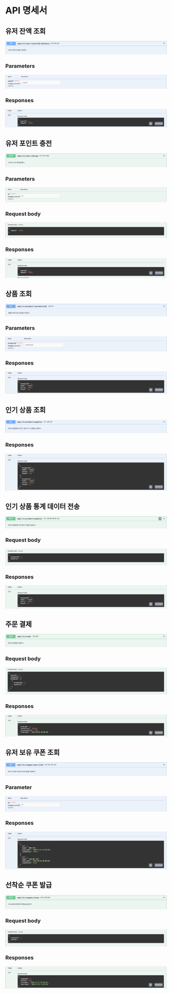 # API 명세서

## 유저 잔액 조회

![](../img.api/balance/user_balance_01.png)

### Parameters

![](../img.api/balance/user_balance_02.png)

### Responses

![](../img.api/balance/user_balance_03.png)


## 유저 포인트 충전

![](../img.api/balance/user_charge_01.png)

### Parameters

![](../img.api/balance/user_charge_02.png)

### Request body

![](../img.api/balance/user_charge_03.png)

### Responses

![](../img.api/balance/user_charge_04.png)


## 상품 조회

![](../img.api/product/product_01.png)

### Parameters

![](../img.api/product/product_02.png)

### Responses

![](../img.api/product/product_03.png)


## 인기 상품 조회

![](../img.api/product/get_popular_01.png)

### Responses

![](../img.api/product/get_popular_02.png)


## 인기 상품 통계 데이터 전송

![](../img.api/product/set_popular_01.png)

### Request body

![](../img.api/product/set_popular_02.png)

### Responses

![](../img.api/product/set_popular_03.png)


## 주문 결제

![](../img.api/order/order_01.png)

### Request body

![](../img.api/order/order_02.png)

### Responses

![](../img.api/order/order_03.png)


## 유저 보유 쿠폰 조회

![](../img.api/coupon/coupon_user_01.png)

### Parameter

![](../img.api/coupon/coupon_user_02.png)

### Responses

![](../img.api/coupon/coupon_user_03.png)


## 선착순 쿠폰 발급

![](../img.api/coupon/coupon_issue_01.png)

### Request body

![](../img.api/coupon/coupon_issue_02.png)

### Responses

![](../img.api/coupon/coupon_issue_03.png)
